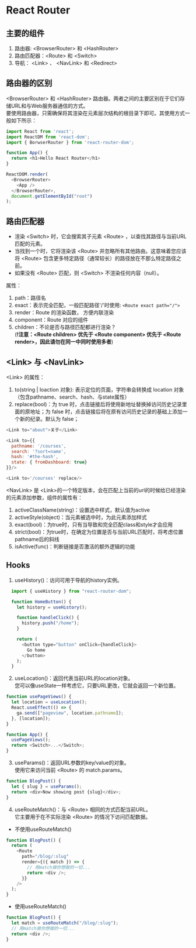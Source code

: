 # React Router
## 主要的组件
1. 路由器: \<BrowserRouter> 和 \<HashRouter>
2. 路由匹配器：\<Route> 和 \<Switch>
3. 导航： \<Link> 、 \<NavLink> 和 \<Redirect>

## 路由器的区别
\<BrowserRouter> 和 \<HashRouter> 路由器。两者之间的主要区别在于它们存储URL和与Web服务器通信的方式。   
要使用路由器，只需确保将其渲染在元素层次结构的根目录下即可。其使用方式一般如下所示：
```javascript
import React from 'react';
import ReactDM from 'react-dom';
import { BorwserRouter } from 'react-router-dom';

function App() {
  return <h1>Hello React Router</h1>
}

ReactDOM.render(
  <BrowserRouter>
    <App />
  </BrowserRouter>,
  document.getElementById("root")
);
```

## 路由匹配器
- 渲染 \<Switch> 时，它会搜索其子元素 \<Route> ，以查找其路径与当前URL匹配的元素。
- 当找到一个时，它将渲染该 \<Route> 并忽略所有其他路由。这意味着您应该将 \<Route> 包含更多特定路径（通常较长）的路径放在不那么特定路径之前。
- 如果没有 \<Route> 匹配，则 \<Switch> 不渲染任何内容（null）。

属性：
1. path：路径名
2. exact：表示完全匹配，一般匹配路径'/'时使用: `<Route exact path="/">`
3. render：Route 的渲染函数， 方便内联渲染
4. component：Route 对应的组件
5. children：不论是否与路径匹配都进行渲染？    
(**!注意：\<Route children> 优先于 \<Route component> 优先于 \<Route render>，因此请勿在同一<Route>中同时使用多者**)

## \<Link> 与 \<NavLink>
\<Link> 的属性：
1. to(string | loaction 对象): 表示定位的页面，字符串会转换成 location 对象（包含pathname、search、hash、与state属性）
2. replace(bool)：为 true 时，点击链接后将使用新地址替换掉访问历史记录里面的原地址；为 false 时，点击链接后将在原有访问历史记录的基础上添加一个新的纪录。默认为 false；
```javascript
<Link to="about">关于</Link>

<Link to={{
  pathname: '/courses',
  search: '?sort=name',
  hash: '#the-hash',
  state: { fromDashboard: true}
}}/>

<Link to='/courses' replace/>
```

\<NavLink> 是 \<Link>的一个特定版本，会在匹配上当前的url的时候给已经渲染的元素添加参数，组件的属性有： 
1. activeClassName(string)：设置选中样式，默认值为active
2. activeStyle(object)：当元素被选中时，为此元素添加样式
3. exact(bool)：为true时，只有当导致和完全匹配class和style才会应用
3. strict(bool)：为true时，在确定为位置是否与当前URL匹配时，将考虑位置pathname后的斜线
5. isActive(func)：判断链接是否激活的额外逻辑的功能


## Hooks
1. useHistory()：访问可用于导航的history实例。   
```javascript
  import { useHistory } from "react-router-dom";

  function HomeButton() {
    let history = useHistory();

    function handleClick() {
      history.push("/home");
    }

    return (
      <button type="button" onClick={handleClick}>
        Go home
      </button>
    );
  }
  ```
2. useLocation()：返回代表当前URL的location对象。    
您可以像useState一样考虑它，只要URL更改，它就会返回一个新位置。
```javascript
function usePageViews() {
  let location = useLocation();
  React.useEffect(() => {
    ga.send(["pageview", location.pathname]);
  }, [location]);
}

function App() {
  usePageViews();
  return <Switch>...</Switch>;
}
```
3. useParams()：返回URL参数的key/value的对象。    
使用它来访问当前 \<Route> 的 match.params。
```javascript
function BlogPost() {
  let { slug } = useParams();
  return <div>Now showing post {slug}</div>;
}
```
4. useRouteMatch()：与 \<Route> 相同的方式匹配当前URL。    
它主要用于在不实际渲染 \<Route> 的情况下访问匹配数据。
- 不使用useRouteMatch()
```javascript
function BlogPost() {
  return (
    <Route
      path="/blog/:slug"
      render={({ match }) => {
        // 用match做你想做的一切...
        return <div />;
      }}
    />
  );
}
```
- 使用useRouteMatch()
```javascript
function BlogPost() {
  let match = useRouteMatch("/blog/:slug");
  // 用match做你想做的一切...
  return <div />;
}
```